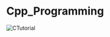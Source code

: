 # Cpp_Programming

![CTutorial](https://github.com/Youssef1502/Cpp-Programming-/assets/83795307/447eb704-3aca-40f3-b9e5-e6d0afabb2e7)
